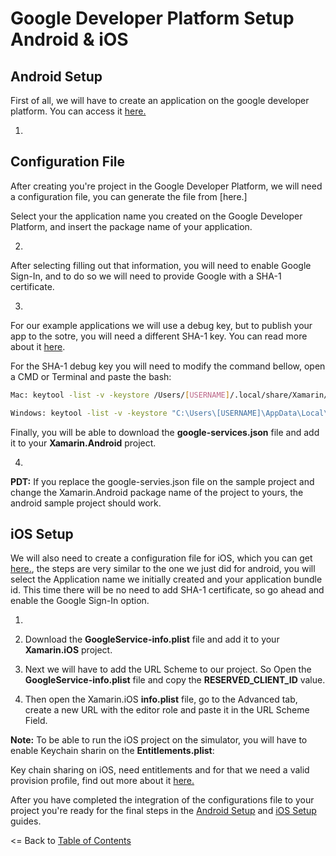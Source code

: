# Google Developer Platform Setup Android & iOS
## Android Setup
First of all, we will have to create an application on the google developer platform. You can access it [here.](https://console.developers.google.com/cloud-resource-manager)


1.

## Configuration File
After creating you're project in the Google Developer Platform, we will need a configuration file, you can generate the file from [here.]

Select your the application name you created on the Google Developer Platform, and insert the package name of your application.

2.

After selecting filling out that information, you will need to enable Google Sign-In, and to do so we will need to provide Google with a SHA-1 certificate.

3.

For our example applications we will use a debug key, but to publish your app to the sotre, you will need a different SHA-1 key. You can read more about it [here](https://docs.microsoft.com/en-us/xamarin/android/platform/maps-and-location/maps/obtaining-a-google-maps-api-key?tabs=vswin#Obtaining_your_Signing_Key_Fingerprint). 

For the SHA-1 debug key you will need to modify the command bellow, open a CMD or Terminal and paste the bash:

```bash
Mac: keytool -list -v -keystore /Users/[USERNAME]/.local/share/Xamarin/Mono\ for\ Android/debug.keystore -alias androiddebugkey -storepass android -keypass android

Windows: keytool -list -v -keystore "C:\Users\[USERNAME]\AppData\Local\Xamarin\Mono for Android\debug.keystore" -alias androiddebugkey -storepass android -keypass android

```

Finally, you will be able to download the **google-services.json** file and add it to your **Xamarin.Android** project.

4.


**PDT:** If you replace the google-servies.json file on the sample project and change the Xamarin.Android package name of the project to yours, the android sample project should work.


## iOS Setup
We will also need to create a configuration file for iOS, which you can get [here.](https://developers.google.com/mobile/add?platform=ios&cntapi=signin&cntapp=Default%20Demo%20App&cntpkg=com.google.samples.quickstart.SignInExample&cnturl=https:%2F%2Fdevelopers.google.com%2Fidentity%2Fsign-in%2Fios%2Fstart%3Fconfigured%3Dtrue&cntlbl=Continue%20with%20Try%20Sign-In), the steps are very similar to the one we just did for android, you will select the Application name we initially created and your application bundle id. This time there will be no need to add SHA-1 certificate, so go ahead and enable the Google Sign-In option.

1.


2. Download the **GoogleService-info.plist** file and add it to your **Xamarin.iOS** project.

3. Next we will have to add the URL Scheme to our project. So Open the **GoogleService-info.plist** file and copy the **RESERVED_CLIENT_ID** value.


4. Then open the Xamarin.iOS **info.plist** file, go to the Advanced tab, create a new URL with the editor role and paste it in the URL Scheme Field.



**Note:** To be able to run the iOS project on the simulator, you will have to enable Keychain sharin on the **Entitlements.plist**:



Key chain sharing on iOS, need entitlements and for that we need a valid provision profile, find out more about it [here.](https://developer.apple.com/library/content/documentation/IDEs/Conceptual/AppDistributionGuide/MaintainingProfiles/MaintainingProfiles.html)


After you have completed the integration of the configurations file to your project you're ready for the final steps in the [Android Setup](AndroidSetup.md) and [iOS Setup](iOSSetup.md) guides.

<= Back to [Table of Contents](../README.md)